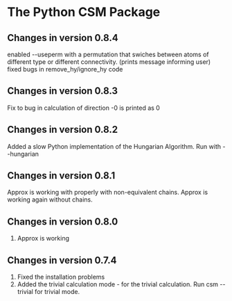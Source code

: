 The Python CSM Package
======================

Changes in version 0.8.4
------------------------
enabled --useperm with a permutation that swiches between atoms of 
different type or different connectivity. (prints message informing user)
fixed bugs in remove_hy/ignore_hy code
 

Changes in version 0.8.3
------------------------
Fix to bug in calculation of direction
-0 is printed as 0

Changes in version 0.8.2
------------------------
Added a slow Python implementation of the Hungarian Algorithm. Run with --hungarian

Changes in version 0.8.1
------------------------
Approx is working with properly with non-equivalent chains.
Approx is working again without chains.

Changes in version 0.8.0
------------------------
1. Approx is working


Changes in version 0.7.4
------------------------
1. Fixed the installation problems
2. Added the trivial calculation mode - for the trivial calculation.
   Run csm --trivial for trivial mode.

